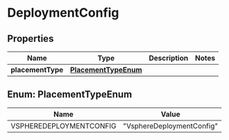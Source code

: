 # DeploymentConfig

## Properties
Name | Type | Description | Notes
------------ | ------------- | ------------- | -------------
**placementType** | [**PlacementTypeEnum**](#PlacementTypeEnum) |  | 

<a name="PlacementTypeEnum"></a>
## Enum: PlacementTypeEnum
Name | Value
---- | -----
VSPHEREDEPLOYMENTCONFIG | &quot;VsphereDeploymentConfig&quot;
